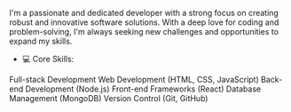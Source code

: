 I'm a passionate and dedicated developer with a strong focus on creating robust and innovative software solutions. With a deep love for coding and problem-solving, I'm always seeking new challenges and opportunities to expand my skills.
- 💻 Core Skills:

Full-stack Development
Web Development (HTML, CSS, JavaScript)
Back-end Development (Node.js)
Front-end Frameworks (React)
Database Management (MongoDB)
Version Control (Git, GitHub)

<!---
pathakadi/pathakadi is a ✨ special ✨ repository because its `README.md` (this file) appears on your GitHub profile.
You can click the Preview link to take a look at your changes.
--->
